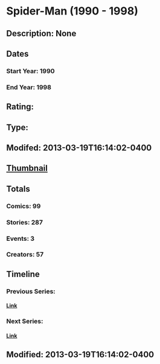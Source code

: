 # Spider-Man (1990 - 1998)
## Description: None
## Dates
### Start Year: 1990
### End Year: 1998
## Rating: 
## Type: 
## Modifed: 2013-03-19T16:14:02-0400
## [Thumbnail](http://i.annihil.us/u/prod/marvel/i/mg/7/10/5148c670b8fe9.jpg)
## Totals
### Comics: 99
### Stories: 287
### Events: 3
### Creators: 57
## Timeline
### Previous Series: 
#### [Link]()
### Next Series: 
#### [Link]()
## Modified: 2013-03-19T16:14:02-0400